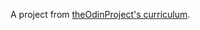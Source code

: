 A project from [theOdinProject's curriculum](http://www.theodinproject.com/ruby-on-rails/associations).
